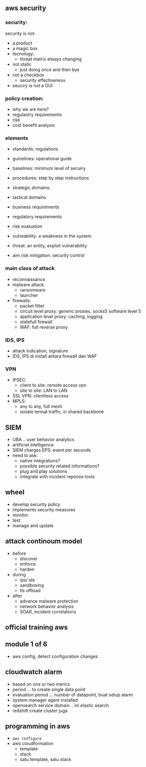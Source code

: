 ## aws security

### security:
security is not:
- a product
- a magic box
- tecnology:
  - threat matrix always changing
- not static
  - just doing once and then bye
- not a checkbox
  - security effectiveness
- seuciry is not a GUI

### policy creation:
- why we are here?
- regulaotry requirements
- risk
- cost benefit analysis

### elements
- standards: regulations
- guinelines: operational guide
- baselines: minimum level of secuiry
- procedures: step by step instructions

- strategic domains:
- tactical domains
- business requirements
- regulatory requirements
- risk evaluation

- vulneability: a weakness in the system
- threat: an entity, exploit vulnerability
- aim risk mitigation: security control

### main class of attack
- reconnaissance
- malware attack
  - ransomware
  - launcher
- firewalls:
  - packet filter
  - circuit level proxy: generic proxies. socks5 software level 5
  - application level proxy: caching, logging
  - statefull firewall
  - WAF: full reverse proxy

### IDS, IPS
- attack indication, signature
- IDS, IPS di install antara firewall dan WAF

### VPN
- IPSEC:
  - client to site: remote access vpn
  - site to site: LAN to LAN
- SSL VPN: clientless access
- MPLS:
  - any to any, full mesh
  - isolate tennat traffic, in shared backbone

## SIEM
- UBA .. user behavior analytics
- artificial intelligence
- SIEM charges EPS: event per seconds
- need to ask:
  - native integrations?
  - possible security related informations?
  - plug and play solutions
  - integrate with incident reponse tools

## wheel
- develop security policy
- implements security measures
- monitor
- test
- manage and update

## attack continoum model
- before
  - discover
  - enforce 
  - harden
- during
  - ips/ ids
  - sandboxing
  - tls offload
- after
  - advance malware protection
  - network behavior analysis
  - SOAR, incident correlations

## official training aws

## module 1 of 6
- aws config, detect configuration changes

## cloudwatch alarm
- based on one or two merics
- period ... to create single data point
- evaluation period ... number of datapoint, buat setup alarm
- system manager agent installed
- opensearch service domain .. ini elastic search 
- redshift create cluster juga


## programming in aws
- ``` aws configure ```
- aws cloudformation
  - template
  - stack
  - satu template, satu stack


  



